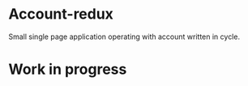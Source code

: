 # Account-redux

Small single page application operating with account written in cycle.

# Work in progress
